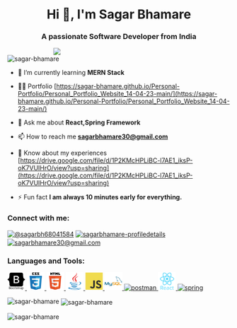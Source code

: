 <h1 align="center">Hi 👋, I'm Sagar Bhamare</h1>
<h3 align="center">A passionate Software Developer from India</h3>
<img align="right" width="400" src="https://i.pinimg.com/originals/81/17/8b/81178b47a8598f0c81c4799f2cdd4057.gif"/>

<p align="left"> <img src="https://komarev.com/ghpvc/?username=sagar-bhamare&label=Profile%20views&color=0e75b6&style=flat" alt="sagar-bhamare" /> </p>

- 🌱 I’m currently learning **MERN Stack**

- 👨‍💻 Portfolio [https://sagar-bhamare.github.io/Personal-Portfolio/Personal_Portfolio_Website_14-04-23-main/](https://sagar-bhamare.github.io/Personal-Portfolio/Personal_Portfolio_Website_14-04-23-main/)

- 💬 Ask me about **React,Spring Framework**

- 📫 How to reach me **sagarbhamare30@gmail.com**

- 📄 Know about my experiences [https://drive.google.com/file/d/1P2KMcHPLiBC-l7AE1_iksP-oK7VUIHrO/view?usp=sharing](https://drive.google.com/file/d/1P2KMcHPLiBC-l7AE1_iksP-oK7VUIHrO/view?usp=sharing)

- ⚡ Fun fact **I am always 10 minutes early for everything.**

<h3 align="left">Connect with me:</h3>
<p align="left">
<a href="https://twitter.com/@sagarbh68041584" target="blank"><img align="center" src="https://raw.githubusercontent.com/rahuldkjain/github-profile-readme-generator/master/src/images/icons/Social/twitter.svg" alt="@sagarbh68041584" height="30" width="40" /></a>
<a href="https://linkedin.com/in/sagarbhamare-profiledetails" target="blank"><img align="center" src="https://raw.githubusercontent.com/rahuldkjain/github-profile-readme-generator/master/src/images/icons/Social/linked-in-alt.svg" alt="sagarbhamare-profiledetails" height="30" width="40" /></a>
<a href="https://fb.com/sagarbhamare30@gmail.com" target="blank"><img align="center" src="https://raw.githubusercontent.com/rahuldkjain/github-profile-readme-generator/master/src/images/icons/Social/facebook.svg" alt="sagarbhamare30@gmail.com" height="30" width="40" /></a>
</p>

<h3 align="left">Languages and Tools:</h3>
<p align="left"> <a href="https://getbootstrap.com" target="_blank" rel="noreferrer"> <img src="https://raw.githubusercontent.com/devicons/devicon/master/icons/bootstrap/bootstrap-plain-wordmark.svg" alt="bootstrap" width="40" height="40"/> </a> <a href="https://www.w3schools.com/css/" target="_blank" rel="noreferrer"> <img src="https://raw.githubusercontent.com/devicons/devicon/master/icons/css3/css3-original-wordmark.svg" alt="css3" width="40" height="40"/> </a> <a href="https://www.w3.org/html/" target="_blank" rel="noreferrer"> <img src="https://raw.githubusercontent.com/devicons/devicon/master/icons/html5/html5-original-wordmark.svg" alt="html5" width="40" height="40"/> </a> <a href="https://www.java.com" target="_blank" rel="noreferrer"> <img src="https://raw.githubusercontent.com/devicons/devicon/master/icons/java/java-original.svg" alt="java" width="40" height="40"/> </a> <a href="https://developer.mozilla.org/en-US/docs/Web/JavaScript" target="_blank" rel="noreferrer"> <img src="https://raw.githubusercontent.com/devicons/devicon/master/icons/javascript/javascript-original.svg" alt="javascript" width="40" height="40"/> </a> <a href="https://www.mysql.com/" target="_blank" rel="noreferrer"> <img src="https://raw.githubusercontent.com/devicons/devicon/master/icons/mysql/mysql-original-wordmark.svg" alt="mysql" width="40" height="40"/> </a> <a href="https://postman.com" target="_blank" rel="noreferrer"> <img src="https://www.vectorlogo.zone/logos/getpostman/getpostman-icon.svg" alt="postman" width="40" height="40"/> </a> <a href="https://reactjs.org/" target="_blank" rel="noreferrer"> <img src="https://raw.githubusercontent.com/devicons/devicon/master/icons/react/react-original-wordmark.svg" alt="react" width="40" height="40"/> </a> <a href="https://spring.io/" target="_blank" rel="noreferrer"> <img src="https://www.vectorlogo.zone/logos/springio/springio-icon.svg" alt="spring" width="40" height="40"/> </a> </p>

<p><img align="left" src="https://github-readme-stats.vercel.app/api/top-langs?username=sagar-bhamare&show_icons=true&locale=en&layout=compact" alt="sagar-bhamare" /></p>

<p>&nbsp;<img align="center" src="https://github-readme-stats.vercel.app/api?username=sagar-bhamare&show_icons=true&locale=en" alt="sagar-bhamare" /></p>

<p><img align="center" src="https://github-readme-streak-stats.herokuapp.com/?user=sagar-bhamare&" alt="sagar-bhamare" /></p>

